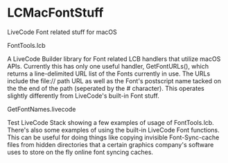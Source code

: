 # LCMacFontStuff
LiveCode Font related stuff for macOS

FontTools.lcb

A LiveCode Builder library for Font related LCB handlers that utilize macOS APIs. 
Currently this has only one useful handler, GetFontURLs(), which returns a line-delimited URL list of the Fonts currently in use. The URLs include the file:// path URL as well as the Font's postscript name tacked on the the end of the path (seperated by the # character). This operates slightly differently from LiveCode's built-in Font stuff.



GetFontNames.livecode

Test LiveCode Stack showing a few examples of usage of FontTools.lcb. There's also some examples of using the built-in LiveCode Font functions. This can be useful for doing things like copying invisible Font-Sync-cache files from hidden directories that a certain graphics company's software uses to store on the fly online font syncing caches.
